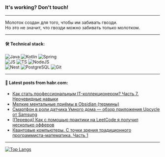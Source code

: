 ### It's working? Don't touch!

---
Молоток создан для того, чтобы им забивать гвозди. <br>
Но это не значит, что гвозди можно забивать только молотком.

---

#### 🛠️ Technical stack:

![Java](https://img.shields.io/badge/Java-informational?logo=Oracle&style=flat&logoColor=white&color=FF4500)
![Kotlin](https://img.shields.io/badge/Kotlin-informational?logo=Kotlin&style=flat&logoColor=white&color=774D97)
![Spring](https://img.shields.io/badge/SpringBoot-informational?logo=SpringBoot&style=flat&logoColor=white&color=6DB33F) <br>
![JS](https://img.shields.io/badge/JS-informational?logo=javaScript&style=flat&logoColor=black&color=F7Df1E)
![TS](https://img.shields.io/badge/TypeScript-informational?logo=typeScript&style=flat&logoColor=black&color=0667A8)
![NodeJS](https://img.shields.io/badge/NodeJS-informational?logo=node.js&style=flat&logoColor=white&color=70A760) <br>
![Nest](https://img.shields.io/badge/NestJS-informational?logo=NestJS&style=flat&logoColor=white&color=E0234E)
![PostgreSQL](https://img.shields.io/badge/PostgreSQL-informational?logo=PostgreSQL&style=flat&logoColor=white&color=DAA520)
![Git](https://img.shields.io/badge/Git-informational?logo=git&style=flat&logoColor=white&color=778899)

___

#### 💬 Latest posts from habr.com:

<!-- BLOG-POST-LIST:START -->
- [Как стать профессиональным IT-коллекционером? Часть 7. Неочевидные навыки](https://habr.com/ru/companies/glowbyte/articles/751068/?utm_source=habrahabr&utm_medium=rss&utm_campaign=751068)
- [Мелкие ментальные приёмы в Obsidian &lpar;термины&rpar;](https://habr.com/ru/articles/751066/?utm_source=habrahabr&utm_medium=rss&utm_campaign=751066)
- [Смартфон в роли датчика Умного дома — обзор приложения Upcycle от Samsung](https://habr.com/ru/companies/samsung/articles/751040/?utm_source=habrahabr&utm_medium=rss&utm_campaign=751040)
- [[Перевод] Как с помощью практики на LeetCode я получил несколько офферов](https://habr.com/ru/companies/sportmaster_lab/articles/751032/?utm_source=habrahabr&utm_medium=rss&utm_campaign=751032)
- [Квантовые компьютеры. С точки зрения традиционного программиста-математика. Часть 1](https://habr.com/ru/articles/746786/?utm_source=habrahabr&utm_medium=rss&utm_campaign=746786)
<!-- BLOG-POST-LIST:END -->

---
[![Top Langs](https://github-readme-stats-git-master-advtsetting-gmailcom.vercel.app/api/top-langs/?username=zloylis&langs_count=10&hide_title=false&title_color=e6edf3&size_weight=0.5&count_weight=0.5&layout=compact&hide_border=true&theme=dracula)](https://github.com/zloylis)

<!-- ![GitHub stats](https://github-readme-stats-git-master-advtsetting-gmailcom.vercel.app/api?username=zloylis&show_icons=true&hide_border=true&theme=dracula&hide_title=true&include_all_commits=true&count_private=true&hide=contribs&hide_rank=true) -->
